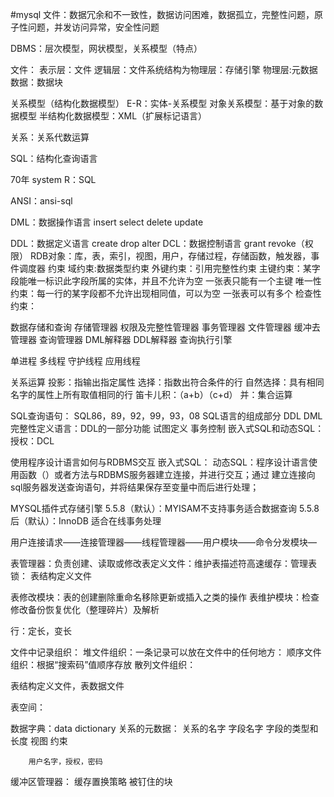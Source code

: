 #mysql
文件：数据冗余和不一致性，数据访问困难，数据孤立，完整性问题，原子性问题，并发访问异常，安全性问题

DBMS：层次模型，网状模型，关系模型（特点）

文件：
表示层：文件
逻辑层：文件系统结构为物理层：存储引擎
物理层:元数据 数据：数据块

关系模型（结构化数据模型）
E-R：实体-关系模型
对象关系模型：基于对象的数据模型
半结构化数据模型：XML（扩展标记语言）

关系：关系代数运算

SQL：结构化查询语言


70年
system R：SQL

ANSI：ansi-sql

DML：数据操作语言
	insert select delete update

DDL：数据定义语言
	create drop alter
DCL：数据控制语言
	grant revoke（权限）
RDB对象：库，表，索引，视图，用户，存储过程，存储函数，触发器，事件调度器
	约束
		域约束:数据类型约束
		外键约束：引用完整性约束
		主键约束：某字段能唯一标识此字段所属的实体，并且不允许为空
			一张表只能有一个主键
		唯一性约束：每一行的某字段都不允许出现相同值，可以为空
			一张表可以有多个
		检查性约束：


数据存储和查询
存储管理器
	权限及完整性管理器
	事务管理器
	文件管理器
	缓冲去管理器
查询管理器
	DML解释器
	DDL解释器
	查询执行引擎

单进程
	多线程
		守护线程
		应用线程
		
关系运算
投影：指输出指定属性
选择：指数出符合条件的行
自然选择：具有相同名字的属性上所有取值相同的行
笛卡儿积：（a+b）（c+d）
并：集合运算


SQL查询语句：
 SQL86，89，92，99，93，08
SQL语言的组成部分
 DDL
 DML
 完整性定义语言：DDL的一部分功能
 试图定义
 事务控制
 嵌入式SQL和动态SQL：
 授权：DCL

使用程序设计语言如何与RDBMS交互
 嵌入式SQL：
 动态SQL：程序设计语言使用函数（）或者方法与RDBMS服务器建立连接，并进行交互；通过
建立连接向sql服务器发送查询语句，并将结果保存至变量中而后进行处理；

MYSQL插件式存储引擎
5.5.8（默认）：MYISAM不支持事务适合数据查询
5.5.8后（默认）：InnoDB 适合在线事务处理

用户连接请求——连接管理器——线程管理器——用户模块——命令分发模块—

表管理器：负责创建、读取或修改表定义文件：维护表描述符高速缓存：管理表锁：
	表结构定义文件

表修改模块：表的创建删除重命名移除更新或插入之类的操作
表维护模块：检查修改备份恢复优化（整理碎片）及解析

行：定长，变长

文件中记录组织：
	堆文件组织：一条记录可以放在文件中的任何地方：
	顺序文件组织：根据“搜索码”值顺序存放
	散列文件组织：

表结构定义文件，表数据文件

表空间：

数据字典：data dictionary 
	关系的元数据：
		关系的名字
		字段名字
		字段的类型和长度
		视图
		约束

		用户名字，授权，密码
		
缓冲区管理器：
	缓存置换策略
	被钉住的块		































